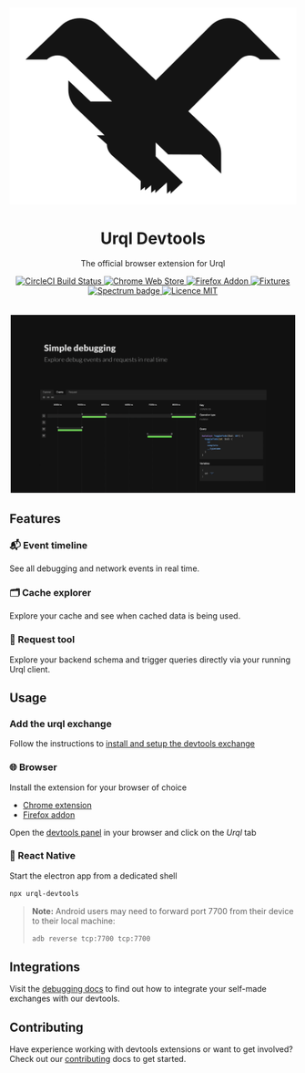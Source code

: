<div align="center">
  <img alt="logo" src="https://raw.githubusercontent.com/FormidableLabs/urql-devtools/master/src/assets/icon.svg?sanitize=true" />
  <h1>Urql Devtools</h1>
  <p>The official browser extension for Urql</p>
  <a href="https://circleci.com/gh/FormidableLabs/workflows/urql-devtools">
    <img alt="CircleCI Build Status" src="https://badgen.net/circleci/github/FormidableLabs/urql-devtools/master?label=build" />
  </a>
  <a href="https://chrome.google.com/webstore/detail/urql-devtools/mcfphkbpmkbeofnkjehahlmidmceblmm">
    <img alt="Chrome Web Store" src="https://badgen.net/chrome-web-store/v/mcfphkbpmkbeofnkjehahlmidmceblmm?color=fbbc07" />
  </a>
  <a href="https://addons.mozilla.org/en-GB/firefox/addon/urql-devtools/">
    <img alt="Firefox Addon" src="https://badgen.net/amo/v/urql-devtools?color=ff7821" />
  </a>
  <a href="https://urql-devtools.netlify.com/">
    <img alt="Fixtures" src="https://badgen.net/badge/fixtures/netlify/cyan" />
  </a>
  <a href="https://spectrum.chat/urql">
    <img alt="Spectrum badge" src="https://badgen.net/badge/chat/spectrum/purple" />
  </a>
  <a href="https://github.com/FormidableLabs/urql-devtools/blob/master/LICENSE">
    <img alt="Licence MIT" src="https://badgen.net/github/license/FormidableLabs/urql-devtools" />
  </a>
</div>

<br />
<br />

<div align="center">
  <img width="500" src="https://github.com/FormidableLabs/urql-devtools/raw/aef5570a698023ef01f355c2c802f93d7f2bf006/assets/preview.gif" />
</div>

## Features

### 📬 Event timeline

See all debugging and network events in real time.

### 🗂 Cache explorer

Explore your cache and see when cached data is being used.

### 🚀 Request tool

Explore your backend schema and trigger queries directly via your running Urql client.

## Usage

### Add the urql exchange

Follow the instructions to [install and setup the devtools exchange](https://github.com/FormidableLabs/urql-devtools-exchange#usage)

### 🌐 Browser

Install the extension for your browser of choice

- [Chrome extension](https://chrome.google.com/webstore/detail/urql-devtools/mcfphkbpmkbeofnkjehahlmidmceblmm)
- [Firefox addon](https://addons.mozilla.org/en-GB/firefox/addon/urql-devtools)

Open the [devtools panel](https://developers.google.com/web/tools/chrome-devtools/open) in your browser and click on the _Urql_ tab

### 📱 React Native

Start the electron app from a dedicated shell

```sh
npx urql-devtools
```

> **Note:** Android users may need to forward port 7700 from their device to their local machine:
>
> ```sh
> adb reverse tcp:7700 tcp:7700
> ```

## Integrations

Visit the [debugging docs](https://formidable.com/open-source/urql/docs/advanced/debugging/#adding-your-own-debug-events) to find out how to integrate your self-made exchanges with our devtools.

## Contributing

Have experience working with devtools extensions or want to get involved? Check out our [contributing](./CONTRIBUTING.md) docs to get started.
